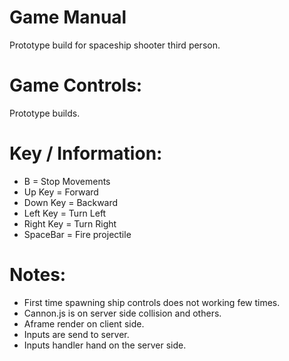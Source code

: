# Game Manual

 Prototype build for spaceship shooter third person. 

# Game Controls:
 Prototype builds.

# Key / Information:
 * B = Stop Movements
 * Up Key = Forward
 * Down Key = Backward
 * Left Key = Turn Left
 * Right Key = Turn Right
 * SpaceBar = Fire projectile

# Notes:
 * First time spawning ship controls does not working few times.
 * Cannon.js is on server side collision and others.
 * Aframe render on client side.
 * Inputs are send to server.
 * Inputs handler hand on the server side.